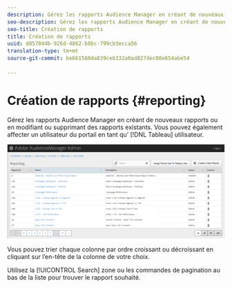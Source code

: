 ```yaml
---
description: Gérez les rapports Audience Manager en créant de nouveaux rapports ou en modifiant ou supprimant des rapports existants. Vous pouvez également affecter un utilisateur du portail en tant qu’utilisateur Tableau.
seo-description: Gérez les rapports Audience Manager en créant de nouveaux rapports ou en modifiant ou supprimant des rapports existants. Vous pouvez également affecter un utilisateur du portail en tant qu’utilisateur Tableau.
seo-title: Création de rapports
title: Création de rapports
uuid: d857044b-926d-4862-b8bc-799cb3ecca56
translation-type: tm+mt
source-git-commit: be661580da839ce6332a0ad827dec08e854abe54

---
```



# Création de rapports {#reporting}

Gérez les rapports Audience Manager en créant de nouveaux rapports ou en modifiant ou supprimant des rapports existants. Vous pouvez également affecter un utilisateur du portail en tant qu’ [!DNL Tableau] utilisateur.

<!-- c_reporting.xml -->

![](assets/reporting.png)

Vous pouvez trier chaque colonne par ordre croissant ou décroissant en cliquant sur l’en-tête de la colonne de votre choix.

Utilisez la [!UICONTROL Search] zone ou les commandes de pagination au bas de la liste pour trouver le rapport souhaité.
